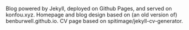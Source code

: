 Blog  powered  by  Jekyll,  deployed  on Github  Pages,  and  served  on
konfou.xyz.   Homepage and  blog design  based  on (an  old version  of)
benburwell.github.io. CV page based on spitimage/jekyll-cv-generator.
